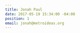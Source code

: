 ```yaml
---
title: Jonah Paul
date: 2017-05-19 15:34:00 -04:00
position: 1
email: jonah@metroideas.org
---
```


